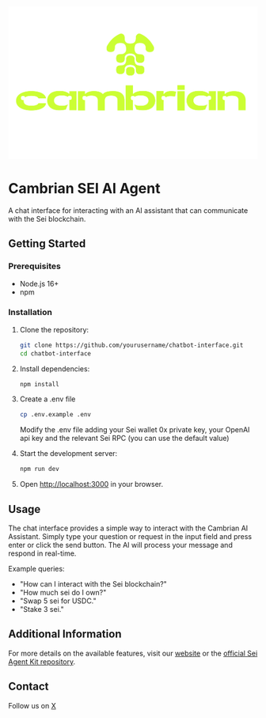 <p align="center">
  <img src="public/full-logo-lime.png" alt="Cambrian AI Assistant" width="800"/>
</p>

# Cambrian SEI AI Agent

A chat interface for interacting with an AI assistant that can communicate with the Sei blockchain.

## Getting Started

### Prerequisites

- Node.js 16+
- npm

### Installation

1. Clone the repository:
   ```bash
   git clone https://github.com/yourusername/chatbot-interface.git
   cd chatbot-interface
   ```

2. Install dependencies:
   ```bash
   npm install
   ```

3. Create a .env file
   ```bash
   cp .env.example .env
   ```
   Modify the .env file adding your Sei wallet 0x private key, your OpenAI api key and the relevant Sei RPC (you can use the default value)


4. Start the development server:
   ```bash
   npm run dev
   ```

5. Open [http://localhost:3000](http://localhost:3000) in your browser.

## Usage

The chat interface provides a simple way to interact with the Cambrian AI Assistant. Simply type your question or request in the input field and press enter or click the send button. The AI will process your message and respond in real-time.

Example queries:
- "How can I interact with the Sei blockchain?"
- "How much sei do I own?"
- "Swap 5 sei for USDC."
- "Stake 3 sei."

## Additional Information
For more details on the available features, visit our [website](https://www.cambrian.wtf/) or the [official Sei Agent Kit repository](https://github.com/CambrianAgents/sei-agent-kit).

## Contact
Follow us on [X](https://x.com/cambrian_ai)
